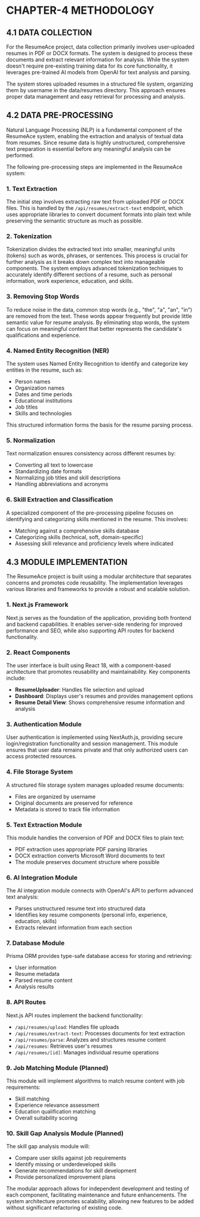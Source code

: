 # CHAPTER-4 METHODOLOGY

## 4.1 DATA COLLECTION

For the ResumeAce project, data collection primarily involves user-uploaded resumes in PDF or DOCX formats. The system is designed to process these documents and extract relevant information for analysis. While the system doesn't require pre-existing training data for its core functionality, it leverages pre-trained AI models from OpenAI for text analysis and parsing.

The system stores uploaded resumes in a structured file system, organizing them by username in the data/resumes directory. This approach ensures proper data management and easy retrieval for processing and analysis.

## 4.2 DATA PRE-PROCESSING

Natural Language Processing (NLP) is a fundamental component of the ResumeAce system, enabling the extraction and analysis of textual data from resumes. Since resume data is highly unstructured, comprehensive text preparation is essential before any meaningful analysis can be performed.

The following pre-processing steps are implemented in the ResumeAce system:

### 1. Text Extraction

The initial step involves extracting raw text from uploaded PDF or DOCX files. This is handled by the `/api/resumes/extract-text` endpoint, which uses appropriate libraries to convert document formats into plain text while preserving the semantic structure as much as possible.

### 2. Tokenization

Tokenization divides the extracted text into smaller, meaningful units (tokens) such as words, phrases, or sentences. This process is crucial for further analysis as it breaks down complex text into manageable components. The system employs advanced tokenization techniques to accurately identify different sections of a resume, such as personal information, work experience, education, and skills.

### 3. Removing Stop Words

To reduce noise in the data, common stop words (e.g., "the", "a", "an", "in") are removed from the text. These words appear frequently but provide little semantic value for resume analysis. By eliminating stop words, the system can focus on meaningful content that better represents the candidate's qualifications and experience.

### 4. Named Entity Recognition (NER)

The system uses Named Entity Recognition to identify and categorize key entities in the resume, such as:
- Person names
- Organization names
- Dates and time periods
- Educational institutions
- Job titles
- Skills and technologies

This structured information forms the basis for the resume parsing process.

### 5. Normalization

Text normalization ensures consistency across different resumes by:
- Converting all text to lowercase
- Standardizing date formats
- Normalizing job titles and skill descriptions
- Handling abbreviations and acronyms

### 6. Skill Extraction and Classification

A specialized component of the pre-processing pipeline focuses on identifying and categorizing skills mentioned in the resume. This involves:
- Matching against a comprehensive skills database
- Categorizing skills (technical, soft, domain-specific)
- Assessing skill relevance and proficiency levels where indicated

## 4.3 MODULE IMPLEMENTATION

The ResumeAce project is built using a modular architecture that separates concerns and promotes code reusability. The implementation leverages various libraries and frameworks to provide a robust and scalable solution.

### 1. Next.js Framework

Next.js serves as the foundation of the application, providing both frontend and backend capabilities. It enables server-side rendering for improved performance and SEO, while also supporting API routes for backend functionality.

### 2. React Components

The user interface is built using React 18, with a component-based architecture that promotes reusability and maintainability. Key components include:
- **ResumeUploader**: Handles file selection and upload
- **Dashboard**: Displays user's resumes and provides management options
- **Resume Detail View**: Shows comprehensive resume information and analysis

### 3. Authentication Module

User authentication is implemented using NextAuth.js, providing secure login/registration functionality and session management. This module ensures that user data remains private and that only authorized users can access protected resources.

### 4. File Storage System

A structured file storage system manages uploaded resume documents:
- Files are organized by username
- Original documents are preserved for reference
- Metadata is stored to track file information

### 5. Text Extraction Module

This module handles the conversion of PDF and DOCX files to plain text:
- PDF extraction uses appropriate PDF parsing libraries
- DOCX extraction converts Microsoft Word documents to text
- The module preserves document structure where possible

### 6. AI Integration Module

The AI integration module connects with OpenAI's API to perform advanced text analysis:
- Parses unstructured resume text into structured data
- Identifies key resume components (personal info, experience, education, skills)
- Extracts relevant information from each section

### 7. Database Module

Prisma ORM provides type-safe database access for storing and retrieving:
- User information
- Resume metadata
- Parsed resume content
- Analysis results

### 8. API Routes

Next.js API routes implement the backend functionality:
- `/api/resumes/upload`: Handles file uploads
- `/api/resumes/extract-text`: Processes documents for text extraction
- `/api/resumes/parse`: Analyzes and structures resume content
- `/api/resumes`: Retrieves user's resumes
- `/api/resumes/[id]`: Manages individual resume operations

### 9. Job Matching Module (Planned)

This module will implement algorithms to match resume content with job requirements:
- Skill matching
- Experience relevance assessment
- Education qualification matching
- Overall suitability scoring

### 10. Skill Gap Analysis Module (Planned)

The skill gap analysis module will:
- Compare user skills against job requirements
- Identify missing or underdeveloped skills
- Generate recommendations for skill development
- Provide personalized improvement plans

The modular approach allows for independent development and testing of each component, facilitating maintenance and future enhancements. The system architecture promotes scalability, allowing new features to be added without significant refactoring of existing code.